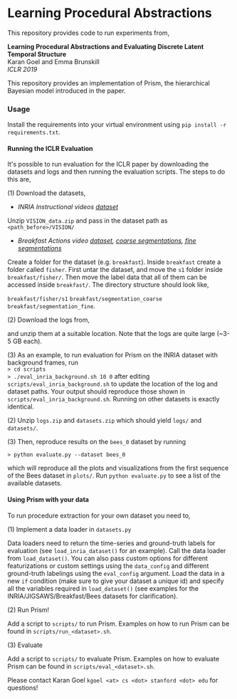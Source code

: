# Learning Procedural Abstractions

This repository provides code to run experiments from,
 
**Learning Procedural Abstractions and Evaluating Discrete Latent Temporal Structure**  
Karan Goel and Emma Brunskill  
_ICLR 2019_

This repository provides an implementation of Prism, the hierarchical Bayesian model introduced in the paper.
 

### Usage

Install the requirements into your virtual environment using ``pip install -r requirements.txt``.

#### Running the ICLR Evaluation

It's possible to run evaluation for the ICLR paper by downloading the datasets and logs and then running the evaluation 
scripts. The steps to do this are,

(1) Download the datasets, 

- _INRIA Instructional videos [dataset](https://www.di.ens.fr/willow/research/instructionvideos/release/VISION_data.zip)_
  
Unzip ``VISION_data.zip`` and pass in the dataset path as ``<path_before>/VISION/``
   
- _Breakfast Actions video [dataset](https://uni-bonn.sciebo.de/s/lqj3GNVQWXaX1WC/download), 
[coarse segmentations](https://uni-bonn.sciebo.de/s/NsYSceejoCmrlTL/download), 
[fine segmentations](https://uni-bonn.sciebo.de/s/I5hJN7ka53PqlC0/download)_
  
Create a folder for the dataset (e.g. `breakfast`). Inside `breakfast` create a folder called `fisher`. 
First untar the dataset, and move the `s1` folder inside `breakfast/fisher/`. 
Then move the label data that all of them can be accessed inside 
`breakfast/`. The directory structure should look like,
 
`breakfast/fisher/s1`
`breakfast/segmentation_coarse`
`breakfast/segmentation_fine`. 
 

(2) Download the logs from,

and unzip them at a suitable location. Note that the logs are quite large (~3-5 GB each).

(3) As an example, to run evaluation for Prism on the INRIA dataset with background frames, run  
``> cd scripts``  
``> ./eval_inria_background.sh 10 0``
after editing `scripts/eval_inria_background.sh` to update the location of the log and dataset paths. Your output
should reproduce those shown in `scripts/eval_inria_background.sh`. Running on other datasets is exactly identical.



(2) Unzip ``logs.zip`` and ``datasets.zip`` which should yield ``logs/`` and `datasets/`. 

(3) Then, reproduce results on the `bees_0` dataset by running   

``> python evaluate.py --dataset bees_0``
  
which will reproduce all the plots and visualizations from the first sequence of the Bees dataset in ``plots/``. 
Run ``python evaluate.py`` to see a list of the available datasets.

#### Using Prism with your data

To run procedure extraction for your own dataset you need to,  

(1) Implement a data loader in ``datasets.py``

Data loaders need to return the time-series and ground-truth labels for evaluation (see `load_inria_dataset()` 
for an example). Call the data loader from `load_dataset()`. You can also pass custom options for different featurizations 
or custom settings using the `data_config` and different ground-truth labelings using the `eval_config` argument. Load 
the data in a new `if` condition (make sure to give your dataset a unique id) and specify all the variables required 
in `load_dataset()` (see examples for the INRIA/JIGSAWS/Breakfast/Bees datasets for clarification).

(2) Run Prism!

Add a script to `scripts/` to run Prism. Examples on how to run Prism can be found in `scripts/run_<dataset>.sh`.

(3) Evaluate

Add a script to `scripts/` to evaluate Prism. Examples on how to evaluate Prism can be found in `scripts/eval_<dataset>.sh`.


Please contact Karan Goel ``kgoel <at> cs <dot> stanford <dot> edu`` for questions!
